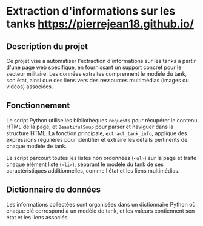 # Extraction d'informations sur les tanks https://pierrejean18.github.io/

## Description du projet

Ce projet vise à automatiser l'extraction d'informations sur les tanks à partir d'une page web spécifique, en fournissant un support concret pour le secteur militaire. Les données extraites comprennent le modèle du tank, son état, ainsi que des liens vers des ressources multimédias (images ou vidéos) associées.

## Fonctionnement

Le script Python utilise les bibliothèques `requests` pour récupérer le contenu HTML de la page, et `BeautifulSoup` pour parser et naviguer dans la structure HTML. La fonction principale, `extract_tank_info`, applique des expressions régulières pour identifier et extraire les détails pertinents de chaque modèle de tank.

Le script parcourt toutes les listes non ordonnées (`<ul>`) sur la page et traite chaque élément liste (`<li>`), séparant le modèle du tank de ses caractéristiques additionnelles, comme l'état et les liens multimédias.

## Dictionnaire de données

Les informations collectées sont organisées dans un dictionnaire Python où chaque clé correspond à un modèle de tank, et les valeurs contiennent son état et les liens associés.


